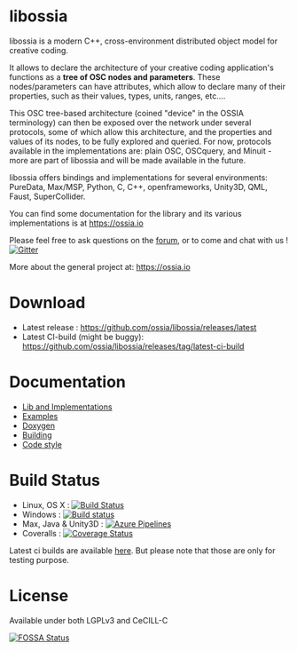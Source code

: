 libossia
===

libossia is a modern C++, cross-environment distributed object model for creative coding.

It allows to declare the architecture of your creative coding application's functions as a **tree of OSC nodes and parameters**. These nodes/parameters can have attributes, which allow to declare many of their properties, such as their values, types, units, ranges, etc....

This OSC tree-based architecture (coined "device" in the OSSIA terminology) can then be exposed over the network under several protocols, some of which allow this architecture, and the properties and values of its nodes, to be fully explored and queried. For now, protocols available in the implementations are: plain OSC, OSCquery, and Minuit - more are part of libossia and will be made available in the future.

libossia offers bindings and implementations for several environments: PureData, Max/MSP, Python, C, C++, openframeworks, Unity3D, QML, Faust, SuperCollider.

You can find some documentation for the library and its various implementations is at https://ossia.io

Please feel free to ask questions on the [forum](http://forum.ossia.io/c/libossia), or to come and chat with us ! [![Gitter](https://badges.gitter.im/ossia/libossia.svg)](https://gitter.im/ossia/libossia?utm_source=badge&utm_medium=badge&utm_campaign=pr-badge)

More about the general project at: https://ossia.io

Download
========
* Latest release : https://github.com/ossia/libossia/releases/latest
* Latest CI-build (might be buggy): https://github.com/ossia/libossia/releases/tag/latest-ci-build

Documentation
=============
* [Lib and Implementations](https://ossia.github.io/ossia-docs)
* [Examples](https://github.com/ossia/libossia/tree/master/examples)
* [Doxygen](http://ossia.github.io/libossia/html)
* [Building](https://github.com/ossia/libossia/wiki/Building)
* [Code style](https://github.com/ossia/libossia/wiki/Code-style-guide)

Build Status
============
* Linux, OS X : [![Build Status](https://travis-ci.org/ossia/libossia.svg)](https://travis-ci.org/ossia/libossia)
* Windows : [![Build status](https://ci.appveyor.com/api/projects/status/ut3o8p64lib3ie1w?svg=true)](https://ci.appveyor.com/project/JeanMichalCelerier/libossia)
* Max, Java & Unity3D : [![Azure Pipelines](https://img.shields.io/azure-devops/build/ossia/f914424f-63a4-43f7-b424-67c9dc58ae05/1)](https://dev.azure.com/ossia/libossia/_build?definitionId=1)
* Coveralls : [![Coverage Status](https://coveralls.io/repos/github/ossia/libossia/badge.svg?branch=master)](https://coveralls.io/github/ossia/libossia?branch=master)

Latest ci builds are available [here](https://github.com/ossia/libossia/releases/tag/latest-ci-build). But please note that those are only for testing purpose.

License
=======
Available under both LGPLv3 and CeCILL-C

[![FOSSA Status](https://app.fossa.io/api/projects/git%2Bhttps%3A%2F%2Fgithub.com%2FOSSIA%2Flibossia.svg?type=shield)](https://app.fossa.io/projects/git%2Bhttps%3A%2F%2Fgithub.com%2FOSSIA%2Flibossia?ref=badge_shield)

